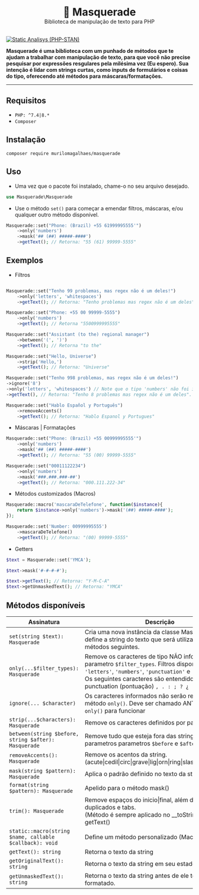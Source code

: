 <div align="center">
<h1 style="margin-bottom: 0px">🦝 Masquerade</h1> 
<span>Biblioteca de manipulação de texto para PHP</span>
</div>

<br>

[![Static Analisys (PHP-STAN)](https://github.com/murilomagalhaes/masquerade/actions/workflows/static_analysis.yml/badge.svg)](https://github.com/murilomagalhaes/masquerade/actions/workflows/static_analysis.yml)


**Masquerade é uma biblioteca com um punhado de métodos que te ajudam a trabalhar com manipulação de texto, para que você não precise pesquisar por expressões resgulares pela milésima vez (Eu espero). Sua intenção é lidar com strings curtas, como inputs de formulários e coisas do tipo, oferecendo até métodos para máscaras/formatações.**

<hr>

## Requisitos
- `PHP: ^7.4|8.*`
- `Composer`

  
## Instalação
 `composer require murilomagalhaes/masquerade`

## Uso
- Uma vez que o pacote foi instalado, chame-o no seu arquivo desejado.
``` php
use Masquerade\Masquerade
```
- Use o método `set()` para começar a emendar filtros, máscaras, e/ou qualquer outro método disponível.
``` php
Masquerade::set("Phone: (Brazil) +55 61999995555'")
    ->only('numbers')
    ->mask('## (##) #####-####')
    ->getText(); // Retorna: "55 (61) 99999-5555"
```

## Exemplos

- Filtros
``` php

Masquerade::set("Tenho 99 problemas, mas regex não é um deles!")
    ->only('letters', 'whitespaces')
    ->getText(); // Retorna: "Tenho problemas mas regex não é um deles"

Masquerade::set("Phone: +55 00 99999-5555")
    ->only('numbers')
    ->getText(); // Retorna "5500999995555"

Masquerade::set("Assistant (to the) regional manager")
    ->between('(', ')')
    ->getText(); // Retorna "to the"

Masquerade::set("Hello, Universe")
    ->strip('Hello,')
    ->getText(); // Retorna: "Universe"

Masquerade::set("Tenho 998 problemas, mas regex não é um deles!")
->ignore('8')
->only('letters', 'whitespaces') // Note que o tipo 'numbers' não foi informado, então todos os numeros deveriam ter sido removidos.
->getText(), // Retorna: "Tenho 8 problemas mas regex não é um deles". O '8' foi mantido pelo método ignore()

Masquerade::set("Hablo Español y Português")
    ->removeAccents()
    ->getText(); // Retorna: "Hablo Espanol y Portugues"
```

- Máscaras | Formatações
``` php
Masquerade::set("Phone: (Brazil) +55 00999995555'")
    ->only('numbers')
    ->mask('## (##) #####-####')
    ->getText(); // Retorna: "55 (00) 99999-5555"

Masquerade::set("00011122234") 
    ->only('numbers')
    ->mask('###.###.###-##')
    ->getText(); // Retorna: "000.111.222-34"
```

- Métodos customizados (Macros)
``` php
Masquerade::macro('mascaraDeTelefone', function($instance){
    return $instance->only('numbers')->mask('(##) #####-####');
});

Masquerade::set('Number: 00999995555')
    ->mascaraDeTelefone()
    ->getText(); // Retorna: "(00) 99999-5555"
```

- Getters

```php
$text = Masquerade::set('YMCA');

$text->mask('#-#-#-#');

$text->getText(); // Retorna: "Y-M-C-A"
$text->getUnmaskedText(); // Retorna: "YMCA"
```

## Métodos disponíveis

| Assinatura | Descrição | 
|---|---|
|`set(string $text): Masquerade` | Cria uma nova instância da classe Masquerade, e define a string do texto que será utilizada pelos métodos seguintes. |
| `only(...$filter_types): Masquerade` | Remove os caracteres de tipo NÃO informados no parametro `$filter_types`. Filtros disponíveis: `'letters'`, `'numbers'`, `'punctuation'` e `'whitespaces'` <br> Os seguintes caracteres são entendidos como punctuation (pontuação) `, . : ; ? ¿ ! ¡ - `  |
|`ignore(... $character)`| Os caracteres informados não serão removidos pelo método  `only()`. Deve ser chamado ANTES do método `only()` para funcionar |
| `strip(...$characters): Masquerade` | Remove os caracteres definidos por parametro |
| `between(string $before, string $after): Masquerade`  | Remove tudo que esteja fora das strings dos parametros parametros `$before` e `$after` |
| `removeAccents(): Masquerade`|Remove os acentos da string. <br>(acute\|cedil\|circ\|grave\|lig\|orn\|ring\|slash\|th\|tilde\|uml\|)
| `mask(string $pattern): Masquerade`| Aplica o padrão definido no texto da string |
| `format(string $pattern): Masquerade` | Apelido para o método mask() |
| `trim(): Masquerade` | Remove espaços do inicio\|final, além de espaços duplicados e tabs. <br>(Método é sempre aplicado no __toString() e getText() |
| `static::macro(string $name, callable $callback): void`| Define um método personalizado (Macro) |
| `getText(): string` | Retorna o texto da string |
| `getOriginalText(): string` | Retorna o texto da string em seu estado original |
| `getUnmaskedText(): string` | Retorna o texto da string antes de ele ter sido formatado. |